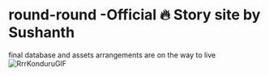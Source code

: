 # round-round  -Official 🔥 Story site by Sushanth 
final database and assets arrangements are on the way to live
![RrrKonduruGIF](https://github.com/Sushanth-Hebri/round-round/assets/117469085/834a5834-3518-4e12-9612-eefd3b21c606)

